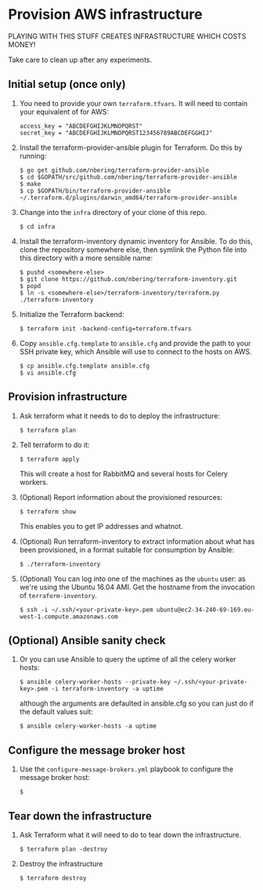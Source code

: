 # Provision AWS infrastructure

PLAYING WITH THIS STUFF CREATES INFRASTRUCTURE WHICH COSTS MONEY!

Take care to clean up after any experiments.

## Initial setup (once only)

1. You need to provide your own `terraform.tfvars`. It will need to contain
   your equivalent of for AWS:

       access_key = "ABCDEFGHIJKLMNOPQRST"
       secret_key = "ABCDEFGHIJKLMNOPQRST123456789ABCDEFGGHIJ"

2. Install the terraform-provider-ansible plugin for Terraform. Do this by
   running:

       $ go get github.com/nbering/terraform-provider-ansible
       $ cd $GOPATH/src/github.com/nbering/terraform-provider-ansible
       $ make
       $ cp $GOPATH/bin/terraform-provider-ansible ~/.terraform.d/plugins/darwin_amd64/terraform-provider-ansible

3. Change into the `infra` directory of your clone of this repo.

       $ cd infra

4. Install the terraform-inventory dynamic inventory for Ansible. To do this,
   clone the repository somewhere else, then symlink the Python file into this
   directory with a more sensible name:

       $ pushd <somewhere-else>
       $ git clone https://github.com/nbering/terraform-inventory.git
       $ popd
       $ ln -s <somewhere-else>/terraform-inventory/terraform.py ./terraform-inventory

5. Initialize the Terraform backend:

       $ terraform init -backend-config=terraform.tfvars

6. Copy `ansible.cfg.template` to `ansible.cfg` and provide the path to your
   SSH private key, which Ansible will use to connect to the hosts on AWS.

       $ cp ansible.cfg.template ansible.cfg
       $ vi ansible.cfg


## Provision infrastructure

1. Ask terraform what it needs to do to deploy the infrastructure:

       $ terraform plan

2. Tell terraform to do it:

       $ terraform apply

   This will create a host for RabbitMQ and several hosts for Celery workers.

3. (Optional) Report information about the provisioned resources:

       $ terraform show

   This enables you to get IP addresses and whatnot.

4. (Optional) Run terraform-inventory to extract information about what has been
   provisioned, in a format suitable for consumption by Ansible:

       $ ./terraform-inventory

5. (Optional) You can log into one of the machines as the `ubuntu` user:
   as we're using the Ubuntu 16.04 AMI. Get the hostname from the invocation of
   `terraform-inventory`.

       $ ssh -i ~/.ssh/<your-private-key>.pem ubuntu@ec2-34-240-69-169.eu-west-1.compute.amazonaws.com

## (Optional) Ansible sanity check

1. Or you can use Ansible to query the uptime of all the celery worker hosts:

       $ ansible celery-worker-hosts --private-key ~/.ssh/<your-private-key>.pem -i terraform-inventory -a uptime

   although the arguments are defaulted in ansible.cfg so you can just do if the
   default values suit:

       $ ansible celery-worker-hosts -a uptime

## Configure the message broker host

1. Use the `configure-message-brokers.yml` playbook to configure the message
   broker host:

       $ 



## Tear down the infrastructure

1. Ask Terraform what it will need to do to tear down the infrastructure.

       $ terraform plan -destroy

2. Destroy the infrastructure

       $ terraform destroy

